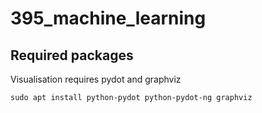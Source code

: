 # 395_machine_learning
## Required packages
Visualisation requires pydot and graphviz
```
sudo apt install python-pydot python-pydot-ng graphviz
```
